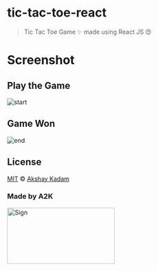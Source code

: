 # tic-tac-toe-react

> Tic Tac Toe Game :sparkles: made using React JS :heart_eyes:

# Screenshot

## Play the Game

![start](http://imgur.com/D1nKzxg.png)

## Game Won

![end](http://imgur.com/QHJZhBz.png)

## License

[MIT](LICENSE.md) © [Akshay Kadam](https://github.com/deadcoder0904)

### Made by A2K

<img src="http://imgur.com/jfmA33n.png" alt="Sign" width=250 height=130 />
